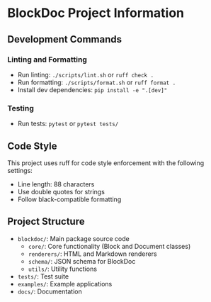 # BlockDoc Project Information

## Development Commands

### Linting and Formatting

- Run linting: `./scripts/lint.sh` or `ruff check .`
- Run formatting: `./scripts/format.sh` or `ruff format .`
- Install dev dependencies: `pip install -e ".[dev]"`

### Testing

- Run tests: `pytest` or `pytest tests/`

## Code Style

This project uses ruff for code style enforcement with the following settings:
- Line length: 88 characters
- Use double quotes for strings
- Follow black-compatible formatting

## Project Structure

- `blockdoc/`: Main package source code
  - `core/`: Core functionality (Block and Document classes)
  - `renderers/`: HTML and Markdown renderers
  - `schema/`: JSON schema for BlockDoc
  - `utils/`: Utility functions
- `tests/`: Test suite
- `examples/`: Example applications
- `docs/`: Documentation